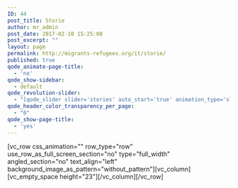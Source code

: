 ```yaml
---
ID: 44
post_title: Storie
author: mr_admin
post_date: 2017-02-10 15:25:08
post_excerpt: ""
layout: page
permalink: http://migrants-refugees.org/it/storie/
published: true
qode_animate-page-title:
  - 'no'
qode_show-sidebar:
  - default
qode_revolution-slider:
  - "[qode_slider slider='stories' auto_start='true' animation_type='slide' slide_animation='6000' height='' responsive_height='yes' anchor='' show_navigation_arrows='no']"
qode_header_color_transparency_per_page:
  - "0"
qode_show-page-title:
  - 'yes'
---
```

[vc_row css_animation="" row_type="row" use_row_as_full_screen_section="no" type="full_width" angled_section="no" text_align="left" background_image_as_pattern="without_pattern"][vc_column][vc_empty_space height="23"][/vc_column][/vc_row]